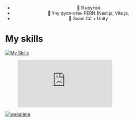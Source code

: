 <ul align="center">
  <li>👀 Я крутой</li>
  <li>🌱 Учу фулл-стек PERN (Nest.js, Vite.js, </li>
  <li>💞️ Знаю C# + Unity<br></li>
</ul>
<h1>My skills</h1>

[![My Skills](https://skillicons.dev/icons?i=js,html,css,arch,express,nestjs,react,discordjs,cs)](https://skillicons.dev)

<figure>
  <embed src="https://wakatime.com/share/@flyen256/b0e086fe-f2fa-462f-8952-2a05ad584524.svg"></embed>
</figure>

[![wakatime](https://wakatime.com/badge/user/050e9fd9-87b4-47e3-a827-eda8b2bde1a6.svg)](https://wakatime.com/@050e9fd9-87b4-47e3-a827-eda8b2bde1a6)<br/>

